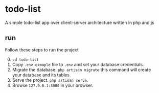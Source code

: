 # todo-list

A simple todo-list app over client-server architecture written in php and js

## run

Follow these steps to run the project

0. `cd todo-list`
1. Copy `.env.exmaple` file to `.env` and set your database credentials.
2. Migrate the database. `php artisan migrate` this command will create your database and its tables.
3. Serve the project. `php artisan serve`.
4. Browse `127.0.0.1:8000` in your browser.

